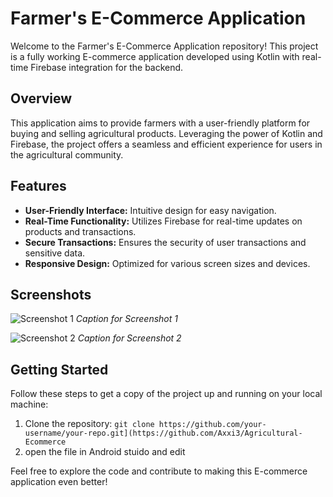 # Farmer's E-Commerce Application

Welcome to the Farmer's E-Commerce Application repository! This project is a fully working E-commerce application developed using Kotlin with real-time Firebase integration for the backend.

## Overview

This application aims to provide farmers with a user-friendly platform for buying and selling agricultural products. Leveraging the power of Kotlin and Firebase, the project offers a seamless and efficient experience for users in the agricultural community.

## Features

- **User-Friendly Interface:** Intuitive design for easy navigation.
- **Real-Time Functionality:** Utilizes Firebase for real-time updates on products and transactions.
- **Secure Transactions:** Ensures the security of user transactions and sensitive data.
- **Responsive Design:** Optimized for various screen sizes and devices.

## Screenshots

![Screenshot 1](path/to/screenshot1.png)
*Caption for Screenshot 1*

![Screenshot 2](path/to/screenshot2.png)
*Caption for Screenshot 2*

<!-- Add more screenshots with respective captions -->

## Getting Started

Follow these steps to get a copy of the project up and running on your local machine:

1. Clone the repository: `git clone https://github.com/your-username/your-repo.git](https://github.com/Axxi3/Agricultural-Ecommerce`
2. open the file in Android stuido and edit

Feel free to explore the code and contribute to making this E-commerce application even better!
